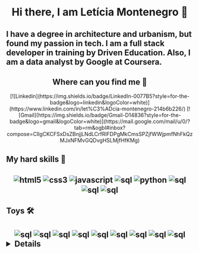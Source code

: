 <h1 align="center"> Hi there, I am Letícia Montenegro 👋 </h1>
<h2>I have a degree in architecture and urbanism, but found my passion in tech. I am a full stack developer in training by Driven Education. Also, I am a data analyst by Google at Coursera.</h2>
<h2 align="center"> Where can you find me 📲 </h2>
<div align="center">
[![Linkedin](https://img.shields.io/badge/LinkedIn-0077B5?style=for-the-badge&logo=linkedin&logoColor=white)](https://www.linkedin.com/in/let%C3%ADcia-montenegro-214b6b226/)
[![Gmail](https://img.shields.io/badge/Gmail-D14836?style=for-the-badge&logo=gmail&logoColor=white)](https://mail.google.com/mail/u/0/?tab=rm&ogbl#inbox?compose=CllgCKCFSxDsZBnjjLNdLCrfRlFDPgMkCmsSPZjfWWjpmfNhFkQzMJxNFMvGQDvgHSLMjfHfKMg)
</div>
<h2> My hard skills 🔧 <h2>
<div align ="center">
    <img align = "center" alt = "html5" src = "https://img.shields.io/badge/HTML5-E34F26?style=for-the-badge&logo=html5&logoColor=white" />
    <img align = "center" alt = "css3" src = "https://img.shields.io/badge/CSS3-1572B6?style=for-the-badge&logo=css3&logoColor=white" />
    <img align = "center" alt = "javascript" src = "https://img.shields.io/badge/JavaScript-323330?style=for-the-badge&logo=javascript&logoColor=F7DF1E" />
    <img align = "center" alt = "sql" src = "https://img.shields.io/badge/React-20232A?style=for-the-badge&logo=react&logoColor=61DAFB "/>
    <img align = "center" alt = "python" src = "https://img.shields.io/badge/Python-3776AB?style=for-the-badge&logo=python&logoColor=white" />
    <img align = "center" alt = "sql" src = "https://img.shields.io/badge/MySQL-005C84?style=for-the-badge&logo=mysql&logoColor=white" />
    <img align = "center" alt = "sql" src = "https://img.shields.io/badge/R-276DC3?style=for-the-badge&logo=r&logoColor=white" />
    <img align = "center" alt = "sql" src = "https://img.shields.io/badge/MongoDB-4EA94B?style=for-the-badge&logo=mongodb&logoColor=white" />
</div>
<h2> Toys 🛠️​ <h2>
<div align="center">
    <img align = "center" alt = "sql" src = "https://img.shields.io/badge/Figma-F24E1E?style=for-the-badge&logo=figma&logoColor=white" />
    <img align = "center" alt = "sql" src = "https://img.shields.io/badge/GIT-E44C30?style=for-the-badge&logo=git&logoColor=white" />
    <img align = "center" alt = "sql" src = "https://img.shields.io/badge/Ubuntu-E95420?style=for-the-badge&logo=ubuntu&logoColor=white" />
    <img align = "center" alt = "sql" src = "https://img.shields.io/badge/Jupyter-F37626.svg?&style=for-the-badge&logo=Jupyter&logoColor=white" />
    <img align = "center" alt = "sql" src = "https://img.shields.io/badge/VSCode-0078D4?style=for-the-badge&logo=visual%20studio%20code&logoColor=white" />
    <img align = "center" alt = "sql" src = "https://img.shields.io/badge/RStudio-75AADB?style=for-the-badge&logo=RStudio&logoColor=white" />
    <img align = "center" alt = "sql" src = "https://img.shields.io/badge/Windows-0078D6?style=for-the-badge&logo=windows&logoColor=white" />
    <img align = "center" alt = "sql" src = "https://img.shields.io/badge/GitHub-100000?style=for-the-badge&logo=github&logoColor=white" />
    <img align = "center" alt = "sql" src = "https://img.shields.io/badge/Microsoft_Excel-217346?style=for-the-badge&logo=microsoft-excel&logoColor=white" />
</div>

<details>
<div style="display: flex; justify-content:space-between; align-items:center;">
<div align="left">
![Leticia's GitHub stats](https://github-readme-stats.vercel.app/api?username=montenegroleticia&theme=tokyonight&show_icons=true)
</div>
<div align="right">
[![Top Langs](https://github-readme-stats.vercel.app/api/top-langs/?username=montenegroleticia&layout=compact)](https://github.com/montenegroleticia/github-readme-stats)
</div>
</div>
</details>
<!--
**montenegroleticia/montenegroleticia** is a ✨ _special_ ✨ repository because its `README.md` (this file) appears on your GitHub profile.

Here are some ideas to get you started:

- 🔭 I’m currently working on ...
- 🌱 I’m currently learning ...
- 👯 I’m looking to collaborate on ...
- 🤔 I’m looking for help with ...
- 💬 Ask me about ...
- 📫 How to reach me: ...
- 😄 Pronouns: ...
- ⚡ Fun fact: ...
-->
